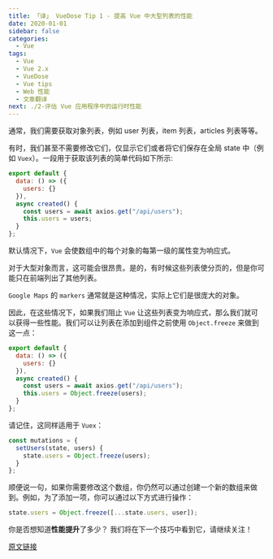 ```yaml
---
title: 「译」 VueDose Tip 1 - 提高 Vue 中大型列表的性能
date: 2020-01-01
sidebar: false
categories:
  - Vue
tags:
  - Vue
  - Vue 2.x
  - VueDose
  - Vue tips
  - Web 性能
  - 文章翻译
next: ./2-评估 Vue 应用程序中的运行时性能
---
```


通常，我们需要获取对象列表，例如 user 列表，item 列表，articles 列表等等。

有时，我们甚至不需要修改它们，仅显示它们或者将它们保存在全局 state 中（例如 `Vuex`）。一段用于获取该列表的简单代码如下所示:

```js
export default {
  data: () => ({
    users: {}
  }),
  async created() {
    const users = await axios.get("/api/users");
    this.users = users;
  }
};
```

默认情况下，`Vue` 会使数组中的每个对象的每第一级的属性变为响应式。

对于大型对象而言，这可能会很昂贵。是的，有时候这些列表使分页的，但是你可能只在前端列出了其他列表。

`Google Maps` 的 `markers` 通常就是这种情况，实际上它们是很庞大的对象。

因此，在这些情况下，如果我们阻止 `Vue` 让这些列表变为响应式，那么我们就可以获得一些性能。我们可以让列表在添加到组件之前使用 `Object.freeze` 来做到这一点：

```js
export default {
  data: () => ({
    users: {}
  }),
  async created() {
    const users = await axios.get("/api/users");
    this.users = Object.freeze(users);
  }
};
```

请记住，这同样适用于 `Vuex`：

```js
const mutations = {
  setUsers(state, users) {
    state.users = Object.freeze(users);
  }
};
```

顺便说一句，如果你需要修改这个数组，你仍然可以通过创建一个新的数组来做到。例如，为了添加一项，你可以通过以下方式进行操作：

```js
state.users = Object.freeze([...state.users, user]);
```

你是否想知道**性能提升**了多少？ 我们将在下一个技巧中看到它，请继续关注！

[原文链接](https://vuedose.tips/tips/improve-performance-on-large-lists-in-vue-js/)
